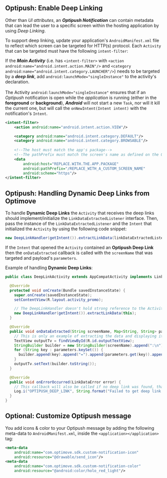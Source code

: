 ## Optipush: Enable Deep Linking
Other than _UI attributes_, an **_Optipush Notification_** can contain metadata that can lead the user to a specific screen within the hosting application by using *Deep Linking*.<br>

To support deep linking, update your application's `AndroidManifest.xml` file to reflect which screen can be targeted for HTTP(s) protocol. Each `Activity` that can be targeted must have the following `intent-filter`:

If the **_Main Activity_** (i.e. has `<intent-filter>` with `<action android:name="android.intent.action.MAIN"/>` and `<category android:name="android.intent.category.LAUNCHER"/>`) needs to be targeted by a **_deep link_**, add `android:launchMode="singleInstance"` to the activity's declaration. <br/><br/>
The Activity `android:launchMode="singleInstance"` ensures that if an _Optipush_ notification is open while the _application_ is running (either in the **foreground** or **background**), **_Android_** will not start a new `Task`, nor will it kill the current one, but will call the `onNewIntent(Intent intent)` with the notification's `Intent`.

```xml
<intent-filter>
    <action android:name="android.intent.action.VIEW"/>

    <category android:name="android.intent.category.DEFAULT"/>
    <category android:name="android.intent.category.BROWSABLE"/>
            
    <!--The host must match the app's package-->
    <!--The pathPrefix must match the screen's name as defined on the Optimove site-->
    <data 
        android:host="REPLACE.WITH.THE.APP.PACKAGE"  
        android:pathPrefix="/REPLACE_WITH_A_CUSTOM_SCREEN_NAME" 
        android:scheme="https"/>
</intent-filter>
```

## Optipush: Handling Dynamic Deep Links from Optimove

To handle **Dynamic Deep Links** the `Activity` that receives the deep links should implement/initialize the `LinkDataExtractedListener` interface. Then, pass the instance of the `LinkDataExtractedListener` and the `Intent` that initialized the `Activity` by using the following code snippet:
```java
new DeepLinkHandler(getIntent()).extractLinkData(linkDataExtractedListenerInstance);
```

If the `Intent` that opened the `Activity` contained an **Optipush Deep Link** then the `onDataExtracted` callback is called with the `screenName` that was targeted and payload's `parameters`.

Example of handling **Dynamic Deep Links**:
```java
public class DeepLinkActivity extends AppCompatActivity implements LinkDataExtractedListener {

  @Override
  protected void onCreate(Bundle savedInstanceState) {
    super.onCreate(savedInstanceState);
    setContentView(R.layout.activity_promo);

    // The DeepLinkHandler doesn't hold strong reference to the Activity so this example is safe
    new DeepLinkHandler(getIntent()).extractLinkData(this);
  }

  @Override
  public void onDataExtracted(String screenName, Map<String, String> parameters) {
    // This is only an example of extracting the data and displaying it to the user
    TextView outputTv = findViewById(R.id.outputTextView);
    StringBuilder builder = new StringBuilder(screenName).append(":\n");
    for (String key : parameters.keySet()) {
      builder.append(key).append("=").append(parameters.get(key)).append("\n");
    }
    outputTv.setText(builder.toString());
  }

  @Override
  public void onErrorOccurred(LinkDataError error) {
    // This callback will also be called if no deep link was found, that's why it's just an INFO level log and not ERROR
    Log.i("OPTIPUSH_DEEP_LINK", String.format("Failed to get deep link due to: %s", error));
  }
}
```


## Optional: Customize Optipush message
You add icons & color to your Optipush message by adding the following meta-data to `AndroidManifest.xml`, inside the `<application></application>` tag:

```xml
<meta-data
    android:name="com.optimove.sdk.custom-notification-icon"
    android:resource="@drawable/send_icon"/>
<meta-data
    android:name="com.optimove.sdk.custom-notification-color"
    android:resource="@android:color/holo_red_light"/>
 ```
